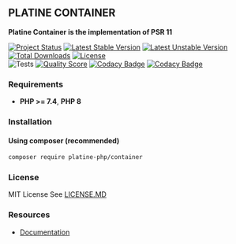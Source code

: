 ## PLATINE CONTAINER
**Platine Container is the implementation of PSR 11**

[![Project Status](http://opensource.box.com/badges/active.svg)](http://opensource.box.com/badges)
[![Latest Stable Version](https://poser.pugx.org/platine-php/container/v)](https://packagist.org/packages/platine-php/container)
[![Latest Unstable Version](https://poser.pugx.org/platine-php/container/v/unstable)](https://packagist.org/packages/platine-php/container)
[![Total Downloads](https://poser.pugx.org/platine-php/container/downloads)](https://packagist.org/packages/platine-php/container)
[![License](https://poser.pugx.org/platine-php/container/license)](https://packagist.org/packages/platine-php/container)  
![Tests](https://github.com/platine-php/container/actions/workflows/ci.yml/badge.svg)
[![Quality Score](https://img.shields.io/scrutinizer/g/platine-php/container.svg?style=flat-square)](https://scrutinizer-ci.com/g/platine-php/container)
[![Codacy Badge](https://app.codacy.com/project/badge/Grade/20d2e0e851a44b3dadb0493955b45b46)](https://app.codacy.com/gh/platine-php/container/dashboard?utm_source=gh&utm_medium=referral&utm_content=&utm_campaign=Badge_grade)
[![Codacy Badge](https://app.codacy.com/project/badge/Coverage/20d2e0e851a44b3dadb0493955b45b46)](https://app.codacy.com/gh/platine-php/container/dashboard?utm_source=gh&utm_medium=referral&utm_content=&utm_campaign=Badge_coverage)

### Requirements 
- **PHP >= 7.4**, **PHP 8** 

### Installation
#### Using composer (recommended)
```bash
composer require platine-php/container
```

### License
MIT License See [LICENSE.MD](LICENSE.MD)


### Resources
- [Documentation](https://docs.platine-php.com/packages/container)
